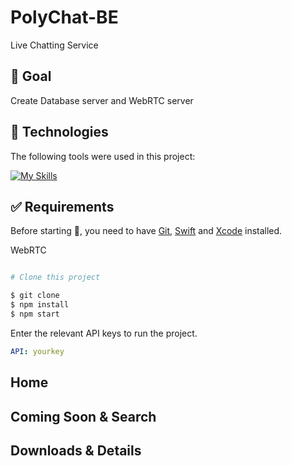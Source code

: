 # PolyChat-BE
Live Chatting Service

## :dart: Goal ##

Create Database server and WebRTC server

## :rocket: Technologies ##

The following tools were used in this project:

[![My Skills](https://skillicons.dev/icons?i=spring,js)](https://skillicons.dev)


## :white_check_mark: Requirements ##

Before starting :checkered_flag:, you need to have [Git](https://git-scm.com), [Swift](https://www.swift.com/) and [Xcode](https://developer.apple.com/xcode/) installed.

WebRTC
```bash

# Clone this project

$ git clone
$ npm install
$ npm start

```

Enter the relevant API keys to run the project.
```yml
API: yourkey
```

## Home ##


## Coming Soon & Search ##


## Downloads & Details ##
